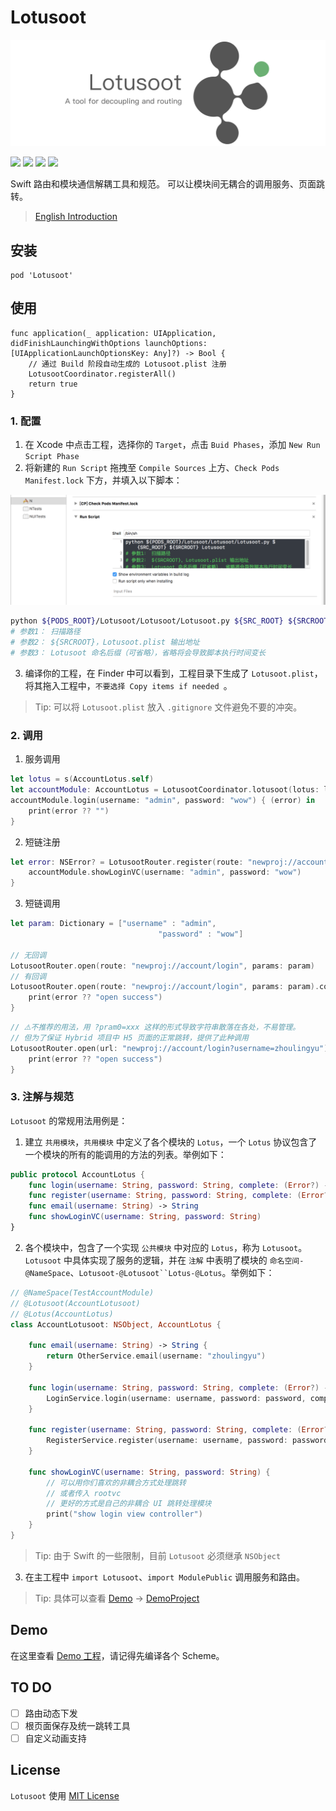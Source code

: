 # Lotusoot 

![](res/Lotusoot-logo.png)

![](https://img.shields.io/badge/language-swift-orange.svg) ![](https://img.shields.io/cocoapods/l/Lotusoot.svg?style=flat) ![](https://img.shields.io/cocoapods/v/Lotusoot.svg?style=flat) [![](https://img.shields.io/badge/weibo-@小鱼周凌宇-red.svg)](http://weibo.com/coderfish)

Swift 路由和模块通信解耦工具和规范。
可以让模块间无耦合的调用服务、页面跳转。

> [English Introduction](README.md)

## 安装

```
pod 'Lotusoot'
```

## 使用

```
func application(_ application: UIApplication, didFinishLaunchingWithOptions launchOptions: [UIApplicationLaunchOptionsKey: Any]?) -> Bool {
    // 通过 Build 阶段自动生成的 Lotusoot.plist 注册
    LotusootCoordinator.registerAll()
    return true
}
```

### 1. 配置

1. 在 Xcode 中点击工程，选择你的 `Target`，点击 `Buid Phases`，添加 `New Run Script Phase`
2. 将新建的 `Run Script` 拖拽至 `Compile Sources` 上方、`Check Pods Manifest.lock` 下方，并填入以下脚本：

![](res/Lotusoot-01.png)

```bash
python ${PODS_ROOT}/Lotusoot/Lotusoot/Lotusoot.py ${SRC_ROOT} ${SRCROOT} Lotusoot
# 参数1： 扫描路径
# 参数2： ${SRCROOT}，Lotusoot.plist 输出地址
# 参数3： Lotusoot 命名后缀（可省略），省略将会导致脚本执行时间变长
```

3. 编译你的工程，在 Finder 中可以看到，工程目录下生成了 `Lotusoot.plist`，将其拖入工程中，`不要选择 Copy items if needed `。

> Tip: 可以将 `Lotusoot.plist` 放入 `.gitignore` 文件避免不要的冲突。

### 2. 调用

1. 服务调用

```swift
let lotus = s(AccountLotus.self) 
let accountModule: AccountLotus = LotusootCoordinator.lotusoot(lotus: lotus) as! AccountLotus
accountModule.login(username: "admin", password: "wow") { (error) in
    print(error ?? "")
}
```

2. 短链注册

```swift 
let error: NSError? = LotusootRouter.register(route: "newproj://account/login") { (lotusootURL) in
    accountModule.showLoginVC(username: "admin", password: "wow")
}
```

3. 短链调用

```swift
let param: Dictionary = ["username" : "admin",
                                 "password" : "wow"]

// 无回调                                 
LotusootRouter.open(route: "newproj://account/login", params: param)
// 有回调
LotusootRouter.open(route: "newproj://account/login", params: param).completion { (error) in
    print(error ?? "open success")
}
```

```swift
// ⚠️不推荐的用法，用 ?pram0=xxx 这样的形式导致字符串散落在各处，不易管理。
// 但为了保证 Hybrid 项目中 H5 页面的正常跳转，提供了此种调用
LotusootRouter.open(url: "newproj://account/login?username=zhoulingyu").completion { (error) in
    print(error ?? "open success")
}
```

### 3. 注解与规范

`Lotusoot` 的常规用法用例是：

1. 建立 `共用模块`，`共用模块` 中定义了各个模块的 `Lotus`，一个 `Lotus` 协议包含了一个模块的所有的能调用的方法的列表。举例如下：

```swift
public protocol AccountLotus {
    func login(username: String, password: String, complete: (Error?) -> Void)
    func register(username: String, password: String, complete: (Error?) -> Void)
    func email(username: String) -> String
    func showLoginVC(username: String, password: String)
}
```

2. 各个模块中，包含了一个实现 `公共模块` 中对应的 `Lotus`，称为 `Lotusoot`。`Lotusoot` 中具体实现了服务的逻辑，并在 `注解` 中表明了模块的 `命名空间-@NameSpace`、`Lotusoot-@Lotusoot``Lotus-@Lotus`。举例如下：

```swift
// @NameSpace(TestAccountModule)
// @Lotusoot(AccountLotusoot)
// @Lotus(AccountLotus)
class AccountLotusoot: NSObject, AccountLotus {
    
    func email(username: String) -> String {
        return OtherService.email(username: "zhoulingyu")
    }

    func login(username: String, password: String, complete: (Error?) -> Void) {
        LoginService.login(username: username, password: password, complete: complete)
    }
    
    func register(username: String, password: String, complete: (Error?) -> Void) {
        RegisterService.register(username: username, password: password, complete: complete)
    }
    
    func showLoginVC(username: String, password: String) {
        // 可以用你们喜欢的非耦合方式处理跳转
        // 或者传入 rootvc
        // 更好的方式是自己的非耦合 UI 跳转处理模块
        print("show login view controller")
    }
}
```

> Tip: 由于 Swift 的一些限制，目前 `Lotusoot` 必须继承 `NSObject`

3. 在主工程中 `import Lotusoot`、`import ModulePublic` 调用服务和路由。

> Tip: 具体可以查看 [Demo](Demo) -> [DemoProject](Demo/DemoProject)

## Demo

在这里查看 [Demo 工程](Demo/DemoProject)，请记得先编译各个 Scheme。

## TO DO

- [ ] 路由动态下发
- [ ] 根页面保存及统一跳转工具
- [ ] 自定义动画支持

## License

`Lotusoot` 使用 [MIT License](LICENSE)



